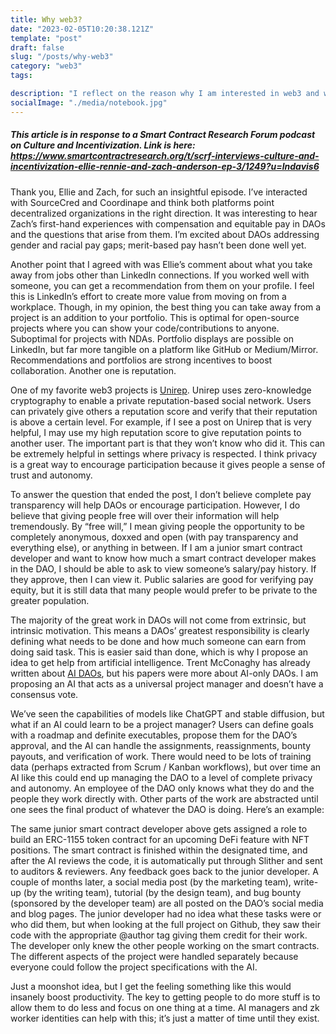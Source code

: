 ```yaml
---
title: Why web3?
date: "2023-02-05T10:20:38.121Z"
template: "post"
draft: false
slug: "/posts/why-web3"
category: "web3"
tags:

description: "I reflect on the reason why I am interested in web3 and why it is a technology that is a natural next step in the evolution of our economy and social structure."
socialImage: "./media/notebook.jpg"
---
```

##### This article is in response to a Smart Contract Research Forum podcast on Culture and Incentivization. Link is here: https://www.smartcontractresearch.org/t/scrf-interviews-culture-and-incentivization-ellie-rennie-and-zach-anderson-ep-3/1249?u=lndavis6

Thank you, Ellie and Zach, for such an insightful episode. I’ve interacted with SourceCred and Coordinape and think both platforms point decentralized organizations in the right direction. It was interesting to hear Zach’s first-hand experiences with compensation and equitable pay in DAOs and the questions that arise from them. I’m excited about DAOs addressing gender and racial pay gaps; merit-based pay hasn’t been done well yet. 

Another point that I agreed with was Ellie’s comment about what you take away from jobs other than LinkedIn connections. If you worked well with someone, you can get a recommendation from them on your profile. I feel this is LinkedIn’s effort to create more value from moving on from a workplace. Though, in my opinion, the best thing you can take away from a project is an addition to your portfolio. This is optimal for open-source projects where you can show your code/contributions to anyone. Suboptimal for projects with NDAs. Portfolio displays are possible on LinkedIn, but far more tangible on a platform like GitHub or Medium/Mirror. Recommendations and portfolios are strong incentives to boost collaboration. Another one is reputation.

One of my favorite web3 projects is [Unirep](https://medium.com/privacy-scaling-explorations/unirep-a-private-and-non-repudiable-reputation-system-7fb5c6478549). Unirep uses zero-knowledge cryptography to enable a private reputation-based social network. Users can privately give others a reputation score and verify that their reputation is above a certain level. For example, if I see a post on Unirep that is very helpful, I may use my high reputation score to give reputation points to another user. The important part is that they won’t know who did it. This can be extremely helpful in settings where privacy is respected. I think privacy is a great way to encourage participation because it gives people a sense of trust and autonomy.

To answer the question that ended the post, I don’t believe complete pay transparency will help DAOs or encourage participation. However, I do believe that giving people free will over their information will help tremendously. By “free will,” I mean giving people the opportunity to be completely anonymous, doxxed and open (with pay transparency and everything else), or anything in between. If I am a junior smart contract developer and want to know how much a smart contract developer makes in the DAO, I should be able to ask to view someone’s salary/pay history. If they approve, then I can view it. Public salaries are good for verifying pay equity, but it is still data that many people would prefer to be private to the greater population. 

The majority of the great work in DAOs will not come from extrinsic, but intrinsic motivation. This means a DAOs’ greatest responsibility is clearly defining what needs to be done and how much someone can earn from doing said task. This is easier said than done, which is why I propose an idea to get help from artificial intelligence. Trent McConaghy has already written about [AI DAOs](https://medium.com/@trentmc0/ai-daos-and-three-paths-to-get-there-cfa0a4cc37b8), but his papers were more about AI-only DAOs. I am proposing an AI that acts as a universal project manager and doesn’t have a consensus vote. 

We’ve seen the capabilities of models like ChatGPT and stable diffusion, but what if an AI could learn to be a project manager? Users can define goals with a roadmap and definite executables, propose them for the DAO’s approval, and the AI can handle the assignments, reassignments, bounty payouts, and verification of work. There would need to be lots of training data (perhaps extracted from Scrum / Kanban workflows), but over time an AI like this could end up managing the DAO to a level of complete privacy and autonomy. An employee of the DAO only knows what they do and the people they work directly with. Other parts of the work are abstracted until one sees the final product of whatever the DAO is doing. Here’s an example:

The same junior smart contract developer above gets assigned a role to build an ERC-1155 token contract for an upcoming DeFi feature with NFT positions. The smart contract is finished within the designated time, and after the AI reviews the code, it is automatically put through Slither and sent to auditors & reviewers. Any feedback goes back to the junior developer. A couple of months later, a social media post (by the marketing team), write-up (by the writing team), tutorial (by the design team), and bug bounty (sponsored by the developer team) are all posted on the DAO’s social media and blog pages. The junior developer had no idea what these tasks were or who did them, but when looking at the full project on Github, they saw their code with the appropriate @author tag giving them credit for their work. The developer only knew the other people working on the smart contracts. The different aspects of the project were handled separately because everyone could follow the project specifications with the AI. 

Just a moonshot idea, but I get the feeling something like this would insanely boost productivity. The key to getting people to do more stuff is to allow them to do less and focus on one thing at a time. AI managers and zk worker identities can help with this; it’s just a matter of time until they exist.
